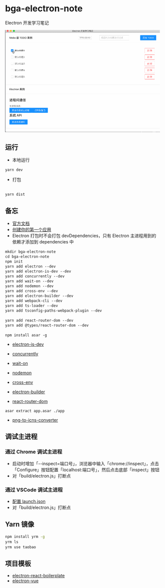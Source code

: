 # bga-electron-note

Electron 开发学习笔记

![screenshot](./screenshot.gif)

## 运行

- 本地运行

```shell
yarn dev
```

- 打包

```shell

yarn dist
```

## 备忘

- [官方文档](https://www.electronjs.org/docs)
- [创建你的第一个应用](https://www.electronjs.org/docs/tutorial/first-app)
- Electron 打包时不会打包 devDependencies，只有 Electron 主进程用到的依赖才添加到 dependencies 中

```shell
mkdir bga-electron-note
cd bga-electron-note
npm init
yarn add electron --dev
yarn add electron-is-dev --dev
yarn add concurrently --dev
yarn add wait-on --dev
yarn add nodemon --dev
yarn add cross-env --dev
yarn add electron-builder --dev
yarn add webpack-cli --dev
yarn add ts-loader --dev
yarn add tsconfig-paths-webpack-plugin --dev

yarn add react-router-dom --dev
yarn add @types/react-router-dom --dev

npm install asar -g
```

- [electron-is-dev](https://www.npmjs.com/package/electron-is-dev)
- [concurrently](https://www.npmjs.com/package/concurrently)
- [wait-on](https://www.npmjs.com/package/wait-on)
- [nodemon](https://www.npmjs.com/package/nodemon)
- [cross-env](https://www.npmjs.com/package/cross-env)
- [electron-builder](https://www.npmjs.com/package/electron-builder)

- [react-router-dom](https://reactrouter.com/web/guides/quick-start)

```shell
asar extract app.asar ./app
```

- [png-to-icns-converter](https://anyconv.com/png-to-icns-converter)

## 调试主进程

### 通过 Chrome 调试主进程

- 启动时增加「--inspect=端口号」，浏览器中输入「chrome://inspect」，点击「Configure」按钮配置「localhost:端口号」，然后点击底部「inspect」按钮
- 对「build/electron.js」打断点

### 通过 VSCode 调试主进程

- [配置 launch.json](https://www.electronjs.org/docs/tutorial/debugging-main-process-vscode)
- 对「build/electron.js」打断点

## Yarn 镜像

```sh
npm install yrm -g
yrm ls
yrm use taobao
```

## 项目模板

- [electron-react-boilerplate](https://github.com/electron-react-boilerplate/electron-react-boilerplate)
- [electron-vue](https://github.com/SimulatedGREG/electron-vue)
